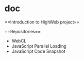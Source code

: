 # doc
==Introduction to HighWeb project==

==Repositories==
* WebCL
* JavaScript Parallel Loading
* JavaScript Code Snapshot
